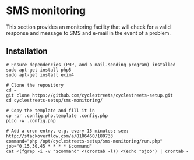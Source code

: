 # SMS monitoring

This section provides an monitoring facility that will check for a valid
response and message to SMS and e-mail in the event of a problem.

## Installation

	# Ensure dependencies (PHP, and a mail-sending program) installed
	sudo apt-get install php5
	sudo apt-get install exim4

	# Clone the repository
	cd ~
	git clone https://github.com/cyclestreets/cyclestreets-setup.git
	cd cyclestreets-setup/sms-monitoring/
	
	# Copy the template and fill it in
	cp -pr .config.php.template .config.php
	pico -w .config.php
	
	# Add a cron entry, e.g. every 15 minutes; see: http://stackoverflow.com/a/8106460/180733
	command="php /opt/cyclestreets-setup/sms-monitoring/run.php"
	job="0,15,30,45 * * * * $command"
	cat <(fgrep -i -v "$command" <(crontab -l)) <(echo "$job") | crontab -